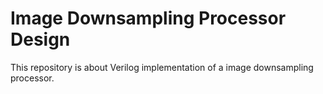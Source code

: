 # Image Downsampling Processor Design

This repository is about Verilog implementation of a image downsampling processor. 